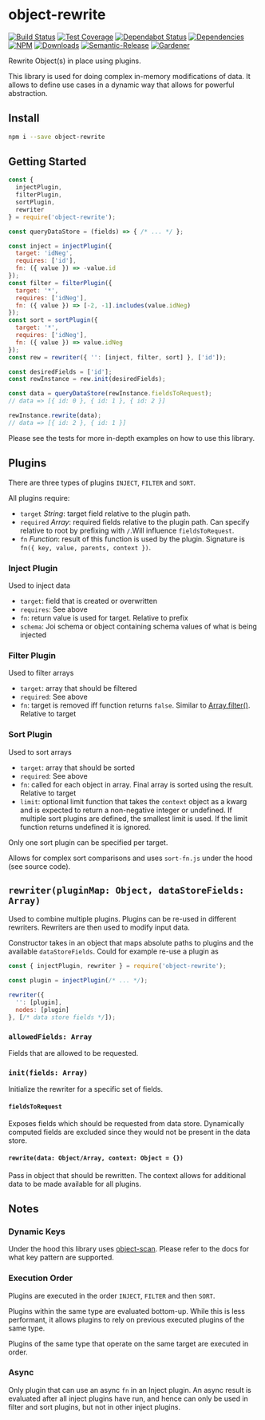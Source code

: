 # object-rewrite

[![Build Status](https://circleci.com/gh/blackflux/object-rewrite.png?style=shield)](https://circleci.com/gh/blackflux/object-rewrite)
[![Test Coverage](https://img.shields.io/coveralls/blackflux/object-rewrite/master.svg)](https://coveralls.io/github/blackflux/object-rewrite?branch=master)
[![Dependabot Status](https://api.dependabot.com/badges/status?host=github&repo=blackflux/object-rewrite)](https://dependabot.com)
[![Dependencies](https://david-dm.org/blackflux/object-rewrite/status.svg)](https://david-dm.org/blackflux/object-rewrite)
[![NPM](https://img.shields.io/npm/v/object-rewrite.svg)](https://www.npmjs.com/package/object-rewrite)
[![Downloads](https://img.shields.io/npm/dt/object-rewrite.svg)](https://www.npmjs.com/package/object-rewrite)
[![Semantic-Release](https://github.com/blackflux/js-gardener/blob/master/assets/icons/semver.svg)](https://github.com/semantic-release/semantic-release)
[![Gardener](https://github.com/blackflux/js-gardener/blob/master/assets/badge.svg)](https://github.com/blackflux/js-gardener)

Rewrite Object(s) in place using plugins.

This library is used for doing complex in-memory modifications of data. It allows to define use cases
in a dynamic way that allows for powerful abstraction.

## Install

```bash
npm i --save object-rewrite
```

## Getting Started

<!-- eslint-disable import/no-unresolved, import/no-extraneous-dependencies -->
```js
const {
  injectPlugin,
  filterPlugin,
  sortPlugin,
  rewriter
} = require('object-rewrite');

const queryDataStore = (fields) => { /* ... */ };

const inject = injectPlugin({
  target: 'idNeg',
  requires: ['id'],
  fn: ({ value }) => -value.id
});
const filter = filterPlugin({
  target: '*',
  requires: ['idNeg'],
  fn: ({ value }) => [-2, -1].includes(value.idNeg)
});
const sort = sortPlugin({
  target: '*',
  requires: ['idNeg'],
  fn: ({ value }) => value.idNeg
});
const rew = rewriter({ '': [inject, filter, sort] }, ['id']);

const desiredFields = ['id'];
const rewInstance = rew.init(desiredFields);

const data = queryDataStore(rewInstance.fieldsToRequest);
// data => [{ id: 0 }, { id: 1 }, { id: 2 }]

rewInstance.rewrite(data);
// data => [{ id: 2 }, { id: 1 }]
```

Please see the tests for more in-depth examples on how to use this library.

## Plugins

There are three types of plugins `INJECT`, `FILTER` and `SORT`.

All plugins require:

- `target` _String_: target field relative to the plugin path.
- `required` _Array_: required fields relative to the plugin path. Can specify relative to root by prefixing with `/`.Will influence `fieldsToRequest`.
- `fn` _Function_: result of this function is used by the plugin. Signature is `fn({ key, value, parents, context })`.

### Inject Plugin

Used to inject data

- `target`: field that is created or overwritten
- `requires`: See above
- `fn`: return value is used for target. Relative to prefix
- `schema`: Joi schema or object containing schema values of what is being injected

### Filter Plugin

Used to filter arrays

- `target`: array that should be filtered
- `required`: See above
- `fn`: target is removed iff function returns `false`. Similar to
[Array.filter()](https://developer.mozilla.org/en-US/docs/Web/JavaScript/Reference/Global_Objects/Array/filter). Relative to target

### Sort Plugin

Used to sort arrays

- `target`: array that should be sorted
- `required`: See above
- `fn`: called for each object in array. Final array is sorted using the result. Relative to target
- `limit`: optional limit function that takes the `context` object as a kwarg and is expected to return a non-negative integer or undefined. If multiple sort plugins are defined, the smallest limit is used. If the limit function returns undefined it is ignored.

Only one sort plugin can be specified per target.

Allows for complex sort comparisons and uses `sort-fn.js` under the hood (see source code).

## `rewriter(pluginMap: Object, dataStoreFields: Array)`

Used to combine multiple plugins. Plugins can be re-used in different rewriters. Rewriters are then
used to modify input data.

Constructor takes in an object that maps absolute paths to plugins and the available `dataStoreFields`.
Could for example re-use a plugin as

<!-- eslint-disable-next-line import/no-unresolved, import/no-extraneous-dependencies -->
```js
const { injectPlugin, rewriter } = require('object-rewrite');

const plugin = injectPlugin(/* ... */);

rewriter({
  '': [plugin],
  nodes: [plugin]
}, [/* data store fields */]);
```

### `allowedFields: Array`

Fields that are allowed to be requested.

### `init(fields: Array)`

Initialize the rewriter for a specific set of fields.

#### `fieldsToRequest`

Exposes fields which should be requested from data store. Dynamically computed fields are excluded since they
would not be present in the data store.

#### `rewrite(data: Object/Array, context: Object = {})`

Pass in object that should be rewritten. The context allows for additional data to be made available for all plugins.

## Notes

### Dynamic Keys

Under the hood this library uses [object-scan](https://github.com/blackflux/object-scan).
Please refer to the docs for what key pattern are supported.

### Execution Order

Plugins are executed in the order `INJECT`, `FILTER` and then `SORT`.

Plugins within the same type are evaluated bottom-up. While this is less performant,
it allows plugins to rely on previous executed plugins of the same type.

Plugins of the same type that operate on the same target are executed in order.

### Async

Only plugin that can use an async `fn` in an Inject plugin.
An async result is evaluated after all inject plugins have run,
and hence can only be used in filter and sort plugins, but not in other inject plugins.
